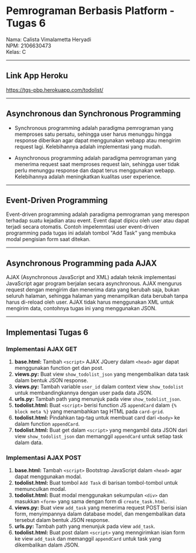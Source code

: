 # Pemrograman Berbasis Platform - Tugas 6

Nama: Calista Vimalametta Heryadi<br>
NPM: 2106630473<br>
Kelas: C

---

## Link App Heroku

<https://tgs-pbp.herokuapp.com/todolist/>

---

## Asynchronous dan Synchronous Programming

* Synchronous programming adalah paradigma pemrograman yang memproses satu persatu, sehingga user harus menunggu hingga response diberikan agar dapat menggunakan webapp atau mengirim request lagi. Kelebihannya adalah implementasi yang mudah.

* Asynchronous programming adalah paradigma pemrograman yang menerima request saat memproses request lain, sehingga user tidak perlu menunggu response dan dapat terus menggunakan webapp. Kelebihannya adalah meningkatkan kualitas user experience.

---

## Event-Driven Programming

Event-driven programming adalah paradigma pemrograman yang merespon terhadap suatu kejadian atau event. Event dapat dipicu oleh user atau dapat terjadi secara otomatis. Contoh impelemntasi user event-driven programming pada tugas ini adalah tombol "Add Task" yang membuka modal pengisian form saat ditekan.

---

## Asynchronous Programming pada AJAX

AJAX (Asynchronous JavaScript and XML) adalah teknik implementasi JavaScript agar program berjalan secara asynchronous. AJAX mengurus request dengan mengirim dan menerima data yang berubah saja, bukan seluruh halaman, sehingga halaman yang menampilkan data berubah tanpa harus di-reload oleh user. AJAX tidak harus menggunakan XML untuk mengirim data, contohnya tugas ini yang menggunakan JSON.

---

## Implementasi Tugas 6

### Implementasi AJAX GET
1. **base.html:** Tambah `<script>` AJAX JQuery dalam `<head>` agar dapat menggunakan function get dan post.
2. **views.py:** Buat view `show_todolist_json` yang mengembalikan data task dalam bentuk JSON response.
3. **views.py:** Tambah variable `user_id` dalam context view `show_todolist` untuk membandingkannya dengan user pada data JSON.
4. **urls.py:** Tambah path yang menunjuk pada view `show_todolist_json`.
5. **todolist.html:** Buat `<script>` berisi function JS `appendCard` dalam `{% block meta %}` yang menambahkan tag HTML pada `card-grid`.
6. **todolist.html:** Pindahkan tag-tag untuk membuat card dari `<body>` ke dalam function `appendCard`.
7. **todolist.html:** Buat get dalam `<script>` yang mengambil data JSON dari view `show_todolist_json` dan memanggil `appendCard` untuk setiap task dalam data.

### Implementasi AJAX POST
1. **base.html:** Tambah `<script>` Bootstrap JavaScript dalam `<head>` agar dapat menggunakan modal.
2. **todolist.html:** Buat tombol `Add Task` di barisan tombol-tombol untuk memunculkan modal.
3. **todolist.html:** Buat modal menggunakan sekumpulan `<div>` dan masukkan `<form>` yang sama dengan form di `create_task.html`.
4. **views.py:** Buat view `add_task` yang menerima request POST berisi isian form, menyimpannya dalam database model, dan mengembalikan data tersebut dalam bentuk JSON response.
5. **urls.py:** Tambah path yang menunjuk pada view `add_task`.
6. **todolist.html:** Buat post dalam `<script>` yang menngirimkan isian form ke view `add_task` dan memanggil `appendCard` untuk task yang dikembalikan dalam JSON.
